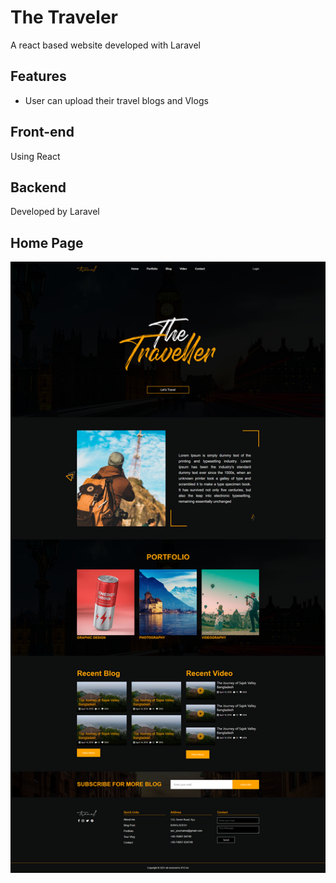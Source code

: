 # The Traveler

A react based website developed with Laravel

## Features
* User can upload their travel blogs and Vlogs

## Front-end
Using React

## Backend
Developed by Laravel

## Home Page
![alt text](https://github.com/mr-sabya/traveller-react--app/blob/main/public/images/traveller.png)
